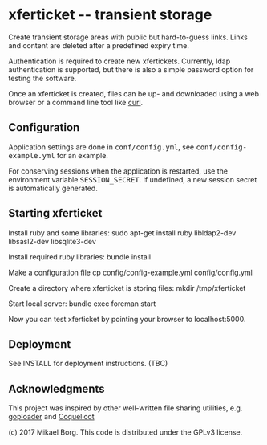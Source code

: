 # xferticket -- transient storage

Create transient storage areas with public but hard-to-guess links. Links and
content are deleted after a predefined expiry time.


Authentication is required to create new xfertickets. Currently, ldap
authentication is supported, but there is also a simple password option for
testing the software.


Once an xferticket is created, files can be up- and downloaded using a web
browser or a command line tool like [curl](https://curl.haxx.se/).


## Configuration

Application settings are done in <tt>conf/config.yml</tt>, see
<tt>conf/config-example.yml</tt> for an example.


For conserving sessions when the application is restarted, use the environment
variable <tt>SESSION_SECRET</tt>. If undefined, a new session secret is
automatically generated.


## Starting xferticket

Install ruby and some libraries:
    sudo apt-get install ruby libldap2-dev libsasl2-dev libsqlite3-dev 

Install required ruby libraries:
    bundle install

Make a configuration file
    cp config/config-example.yml config/config.yml

Create a directory where xferticket is storing files:
    mkdir /tmp/xferticket

Start local server:
    bundle exec foreman start

Now you can test xferticket by pointing your browser to localhost:5000.


## Deployment

See INSTALL for deployment instructions. (TBC)

## Acknowledgments

This project was inspired by other well-written file sharing utilities, e.g.
[goploader](https://up.depado.eu/) and [Coquelicot](https://coquelicot.potager.org/)

(c) 2017 Mikael Borg. This code is distributed under the GPLv3 license.

